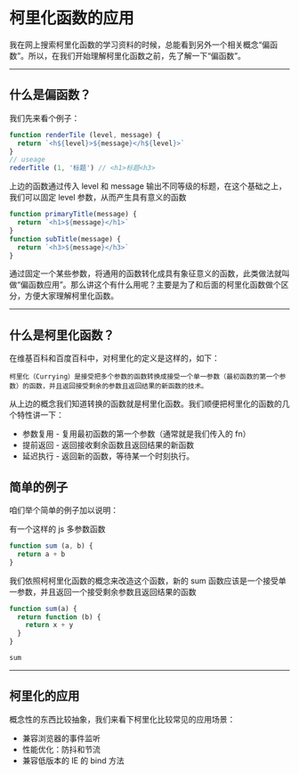 # 柯里化函数的应用

我在网上搜索柯里化函数的学习资料的时候，总能看到另外一个相关概念“偏函数”。所以，在我们开始理解柯里化函数之前，先了解一下“偏函数”。

---

## 什么是偏函数？

我们先来看个例子：
~~~js
function renderTile (level, message) {
  return `<h${level}>${message}</h${level}>`
}
// useage
rederTitle (1, '标题') // <h1>标题<h3>
~~~
上边的函数通过传入 level 和 message 输出不同等级的标题，在这个基础之上，我们可以固定 level 参数，从而产生具有意义的函数

~~~js
function primaryTitle(message) {
  return `<h1>${message}</h1>`
}
function subTitle(message) {
  return `<h3>${message}</h3>`
}
~~~
通过固定一个某些参数，将通用的函数转化成具有象征意义的函数，此类做法就叫做“偏函数应用”。那么讲这个有什么用呢？主要是为了和后面的柯里化函数做个区分，方便大家理解柯里化函数。

---

## 什么是柯里化函数？

在维基百科和百度百科中，对柯里化的定义是这样的，如下：

    柯里化（Currying）是接受把多个参数的函数转换成接受一个单一参数（最初函数的第一个参数）的函数，并且返回接受剩余的参数且返回结果的新函数的技术。

从上边的概念我们知道转换的函数就是柯里化函数。我们顺便把柯里化的函数的几个特性讲一下：

* 参数复用 - 复用最初函数的第一个参数（通常就是我们传入的 fn）
* 提前返回 - 返回接收剩余函数且返回结果的新函数
* 延迟执行 - 返回新的函数，等待某一个时刻执行。

## 简单的例子

咱们举个简单的例子加以说明：

有一个这样的 js 多参数函数
~~~js
function sum (a, b) {
  return a + b
}
~~~

我们依照柯柯里化函数的概念来改造这个函数，新的 sum 函数应该是一个接受单一参数，并且返回一个接受剩余参数且返回结果的函数

~~~js
function sum(a) {
  return function (b) {
    return x + y
  }
}

sum
~~~

--- 

## 柯里化的应用
概念性的东西比较抽象，我们来看下柯里化比较常见的应用场景：

* 兼容浏览器的事件监听
* 性能优化：防抖和节流
* 兼容低版本的 IE 的 bind 方法






